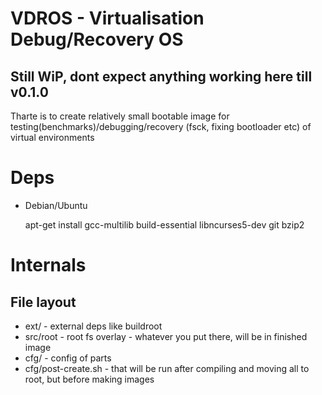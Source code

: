 # VDROS - Virtualisation Debug/Recovery OS

## Still WiP, dont expect anything working here till v0.1.0 ##


Tharte is to create relatively small bootable image for testing(benchmarks)/debugging/recovery (fsck, fixing bootloader etc) of virtual environments


# Deps #

* Debian/Ubuntu

    apt-get install gcc-multilib build-essential libncurses5-dev git bzip2


# Internals #
## File layout ##

* ext/ - external deps like buildroot
* src/root - root fs overlay - whatever you put there, will be in finished image
* cfg/ - config of parts
* cfg/post-create.sh - that will be run after compiling and moving all to root, but before making images

